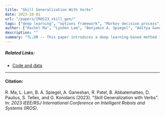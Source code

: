 ```yaml
---
title: "Skill Generalization With Verbs" 
date: 2023-10-01
url: "/papers/IROS23_skill_gen/"
tags: ["deep learning", "options framework", "Markov decision process", "MDP"]
author: ["Rachel Ma", "Lyndon Lam", "Benjamin A. Spiegel", "Aditya Ganeshan", "Roma Patel", "Ben Abbatematteo", "David Paulius", "Stefanie Tellex", "George Konidaris"]
description: "" 
summary: "TL;DR -- This paper introduces a deep learning-based method for learning about the effects of verbs -- more specifically, looking at initiation and termination conditions as with Markov Decision Processes (MDPs)." 
---
```


##### Related Links:

+ [Code and data](https://rachelma80000.github.io/SkillGenVerbs/)

---

#### Citation:

R. Ma, L. Lam, B. A. Spiegel, A. Ganeshan, R. Patel, B. Abbatematteo, D. Paulius, S. Tellex, and G. Konidaris (2023). "Skill Generalization with Verbs". In: *2023 IEEE/RSJ International Conference on Intelligent Robots and Systems (IROS)*.